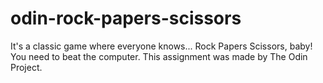 # odin-rock-papers-scissors

It's a classic game where everyone knows... Rock Papers Scissors, baby! You need to beat the computer. This assignment was made by The Odin Project.